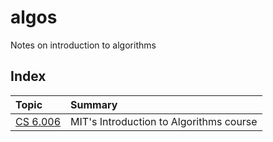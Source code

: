 # algos
Notes on introduction to algorithms

## Index
| Topic                              | Summary                                 |
|:-----------------------------------|:----------------------------------------|
| [CS 6.006](./notes/6006/README.md) | MIT's Introduction to Algorithms course |


